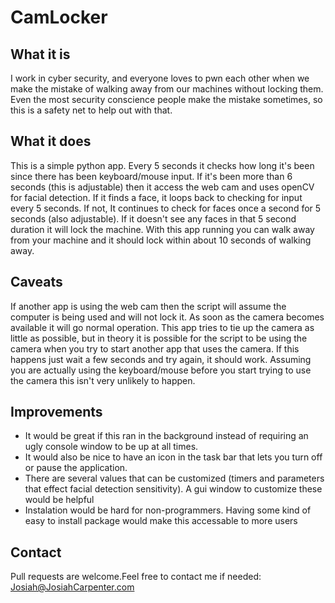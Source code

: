 # CamLocker

## What it is
I work in cyber security, and everyone loves to pwn each other when we make the mistake of walking away from our machines without locking them. 
Even the most security conscience people make the mistake sometimes, so this is a safety net to help out with that.

## What it does
This is a simple python app. Every 5 seconds it checks how long it's been since there has been keyboard/mouse input. If it's been more than 6 seconds (this is adjustable) then it access the web cam and uses openCV for facial detection. If it finds a face, it loops back to checking for input every 5 seconds. If not, It continues to check for faces once a second for 5 seconds (also adjustable). If it doesn't see any faces in that 5 second duration it will lock the machine.
With this app running you can walk away from your machine and it should lock within about 10 seconds of walking away.

## Caveats
If another app is using the web cam then the script will assume the computer is being used and will not lock it. As soon as the camera becomes available it will go normal operation. This app tries to tie up the camera as little as possible, but in theory it is possible for the script to be using the camera when you try to start another app that uses the camera. If this happens just wait a few seconds and try again, it should work. Assuming you are actually using the keyboard/mouse before you start trying to use the camera this isn't very unlikely to happen.


## Improvements
* It would be great if this ran in the background instead of requiring an ugly console window to be up at all times. 
* It would also be nice to have an icon in the task bar that lets you turn off or pause the application.
* There are several values that can be customized (timers and parameters that effect facial detection sensitivity). A gui window to customize these would be helpful
* Instalation would be hard for non-programmers. Having some kind of easy to install package would make this accessable to more users

## Contact
Pull requests are welcome.Feel free to contact me if needed: Josiah@JosiahCarpenter.com


